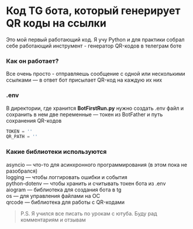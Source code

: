 # Код TG бота, который генерирует QR коды на ссылки
  
Это мой первый работающий код. Я учу Python и для практики собрал себе работающий инструмент - генератор QR-кодов в телеграм боте
  
### Как он работает?
Все очень просто - отправляешь сообщение с одной или несколькими ссылками — в ответ бот присылает QR-код на каждую их них

### .env
В директории, где хранится **BotFirstRun.py** нужно создать .env файл и сохранить в нем две переменные — токен из BotFather и путь сохранения QR-кодов

```python
TOKEN = ''
QR_PATH = ''
```


### Какие библиотеки используются

asyncio — что-то для асинхронного программирования (в этом пока не разобрался)<br/>
logging — чтобы логгировать ошибки и события<br/>
python-dotenv — чтобы хранить и считывать токен бота из .env<br/>
aiogram — библиотека для создания бота в tg<br/>
os — для управления файлами на ОС<br/>
qrcode — библиотека для работы с QR-кодами

> P.S.
Я  учился все писать по урокам с ютуба. Буду рад комментариям и отзывам